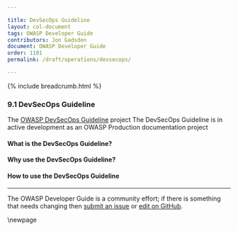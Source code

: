```yaml
---

title: DevSecOps Guideline
layout: col-document
tags: OWASP Developer Guide
contributors: Jon Gadsden
document: OWASP Developer Guide
order: 1101
permalink: /draft/operations/devsecops/

---
```


{% include breadcrumb.html %}

### 9.1 DevSecOps Guideline

The [OWASP DevSecOps Guideline][devsecops] project
The DevSecOps Guideline is in active development as an OWASP Production documentation project

#### What is the DevSecOps Guideline?

#### Why use the DevSecOps Guideline?

#### How to use the DevSecOps Guideline

----

The OWASP Developer Guide is a community effort; if there is something that needs changing
then [submit an issue][issue1101] or [edit on GitHub][edit1101].

[edit1101]: https://github.com/OWASP/www-project-developer-guide/blob/main/draft/11-operations/01-devsecops.md
[issue1101]: https://github.com/OWASP/www-project-developer-guide/issues/new?labels=content&template=request.md&title=Update:%2011-operations/01-devsecops
[devsecops]: https://owasp.org/www-project-devsecops-guideline/

\newpage

